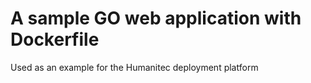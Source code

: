 # A sample GO web application with Dockerfile

Used as an example for the Humanitec deployment platform

